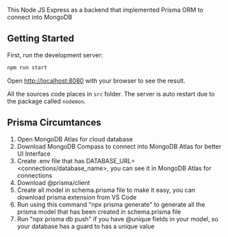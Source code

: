 This Node JS Express as a backend that implemented Prisma ORM to connect into MongoDB

## Getting Started

First, run the development server:

```bash
npm run start
```

Open [http://localhost:8080](http://localhost:8080) with your browser to see the result.

All the sources code places in `src` folder.
The server is auto restart due to the package called `nodemon`.

## Prisma Circumtances

1. Open MongoDB Atlas for cloud database
2. Download MongoDB Compass to connect into MongoDB Atlas for better UI Interface
3. Create .env file that has DATABASE_URL=<connections/database_name>, you can see it in MongoDB Atlas for connections
4. Download @prisma/client
5. Create all model in schema.prisma file to make it easy, you can download prisma extension from VS Code
6. Run using this command "npx prisma generate" to generate all the prisma model that has been created in schema.prisma file
7. Run "npx prisma db push" if you have @unique fields in your model, so your database has a guard to has a unique value
